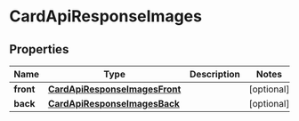 
# CardApiResponseImages

## Properties
Name | Type | Description | Notes
------------ | ------------- | ------------- | -------------
**front** | [**CardApiResponseImagesFront**](CardApiResponseImagesFront.md) |  |  [optional]
**back** | [**CardApiResponseImagesBack**](CardApiResponseImagesBack.md) |  |  [optional]



